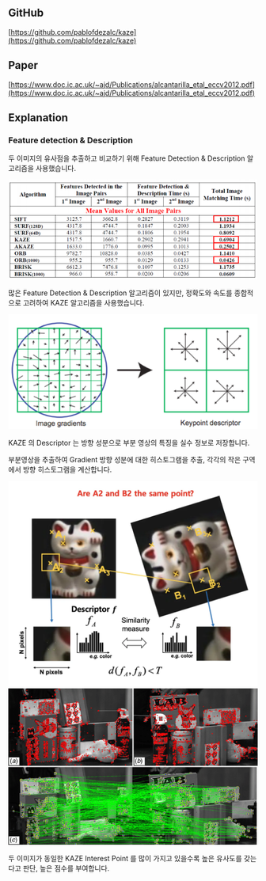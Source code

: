 
## GitHub

[https://github.com/pablofdezalc/kaze](https://github.com/pablofdezalc/kaze)

## Paper

[https://www.doc.ic.ac.uk/~ajd/Publications/alcantarilla_etal_eccv2012.pdf](https://www.doc.ic.ac.uk/~ajd/Publications/alcantarilla_etal_eccv2012.pdf)

## Explanation

### Feature detection & Description

두 이미지의 유사점을 추출하고 비교하기 위해 Feature Detection & Description 알고리즘을 사용했습니다.

![kaze-1](../exec_contents/kaze-1.png)

많은 Feature Detection & Description 알고리즘이 있지만, 정확도와 속도를 종합적으로 고려하여 KAZE 알고리즘을 사용했습니다.

![kaze-2](../exec_contents/kaze-2.png)

KAZE 의 Descriptor 는 방향 성분으로 부분 영상의 특징을 실수 정보로 저장합니다.

부분영상을 추출하여 Gradient 방향 성분에 대한 히스토그램을 추출, 각각의 작은 구역에서 방향 히스토그램을 계산합니다.

![kaze-3](../exec_contents/kaze-3.webp)
![kaze-4](../exec_contents/kaze-4.png)

두 이미지가 동일한 KAZE Interest Point 를 많이 가지고 있을수록 높은 유사도를 갖는다고 판단, 높은 점수를 부여합니다.